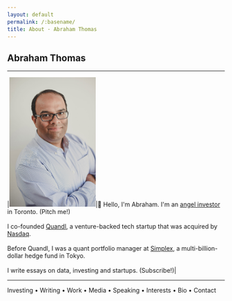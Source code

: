 ```yaml
---
layout: default
permalink: /:basename/
title: About · Abraham Thomas
---
```


## Abraham Thomas

----


|<img style="width:200px" src="/assets/img/Abraham-Thomas.jpg">|👋 Hello, I'm Abraham. I'm an [angel investor](/angel) in Toronto. (Pitch me!)<br/><br/>I co-founded [Quandl](https://www.quandl.com), a venture-backed tech startup that was acquired by [Nasdaq](https://www.nasdaq.com). <br/><br/>Before Quandl, I was a quant portfolio manager at [Simplex](https://www.simplexasset.com), a multi-billion-dollar hedge fund in Tokyo.<br/><br/>I write essays on data, investing and startups. (Subscribe!)|


<!--
Hello, I'm Abraham.

I'm an angel investor.  (Pitch me!)

I write essays on data, investing, startups and more.

I'm a former (successful, exited) founder.

I was a portfolio manager at a quant hedge fund.

I occasionally speak at events, and appear in the press.

I have lots of hobbies and am always curious.
-->




-----

Investing • Writing • Work • Media • Speaking • Interests • Bio • Contact
